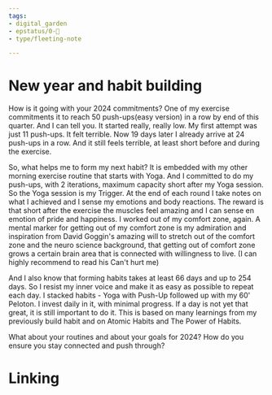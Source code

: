 ```yaml
---
tags: 
- digital_garden
- epstatus/0-🌰
- type/fleeting-note

---
```

# New year and habit building
How is it going with your 2024 commitments? One of my exercise commitments it to reach 50 push-ups(easy version) in a row by end of this quarter. And I can tell you. It started really, really low. My first attempt was just 11 push-ups. It felt terrible. Now 19 days later I already arrive at 24 push-ups in a row. And it still feels terrible, at least short before and during the exercise. 

So, what helps me to form my next habit? It is embedded with my other morning exercise routine that starts with Yoga. And I committed to do my push-ups, with 2 iterations, maximum capacity short after my Yoga session. So the Yoga session is my Trigger. At the end of each round I take notes on what I achieved and I sense my emotions and body reactions. The reward is that short after the exercise the muscles feel amazing and I can sense en emotion of pride and happiness. I worked out of my comfort zone, again. 
A mental marker for getting out of my comfort zone is my admiration and inspiration from David Goggin's amazing will to stretch out of the comfort zone and the neuro science background, that getting out of comfort zone grows a certain brain area that is connected with willingness to live. (I can highly recommend to read his Can't hurt me)

And I also know that forming habits takes at least 66 days and up to 254 days. So I resist my inner voice and make it as easy as possible to repeat each day. I stacked habits - Yoga with Push-Up followed up with my 60' Peloton. I invest daily in it, with minimal progress. If a day is not yet that great, it is still important to do it. This is based on many learnings from my previously build habit and on Atomic Habits and The Power of Habits.

What about your routines and about your goals for 2024? How do you ensure you stay connected and push through?

# Linking


